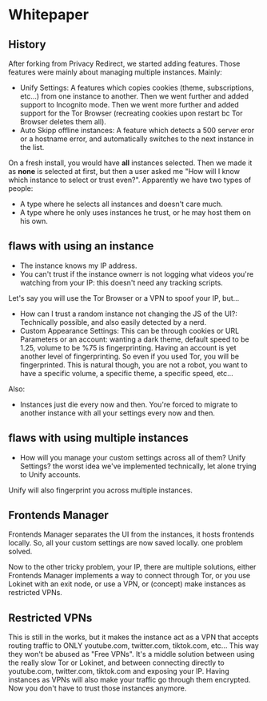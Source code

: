 # Whitepaper

## History
After forking from Privacy Redirect, we started adding features. Those features were mainly about managing multiple instances. Mainly:
- Unify Settings: A features which copies cookies (theme, subscriptions, etc...) from one instance to another. Then we went further and added support to Incognito mode. Then we went more further and added support for the Tor Browser (recreating cookies upon restart bc Tor Browser deletes them all).
- Auto Skipp offline instances: A feature which detects a 500 server eror or a hostname error, and automatically switches to the next instance in the list.

On a fresh install, you would have **all** instances selected. Then we made it as **none** is selected at first, but then a user asked me "How will I know which instance to select or trust even?". Apparently we have two types of people:
- A type where he selects all instances and doesn't care much.
- A type where he only uses instances he trust, or he may host them on his own.

## flaws with using an instance
- The instance knows my IP address.
- You can't trust if the instance ownerr is not logging what videos you're watching from your IP: this doesn't need any tracking scripts.

Let's say you will use the Tor Browser or a VPN to spoof your IP, but...
- How can I trust a random instance not changing the JS of the UI?: Technically possible, and also easily detected by a nerd.
- Custom Appearance Settings: This can be through cookies or URL Parameters or an account: wanting a dark theme, default speed to be 1.25, volume to be %75 is fingerprinting. Having an account is yet another level of fingerprinting. So even if you used Tor, you will be fingerprinted. This is natural though, you are not a robot, you want to have a specific volume, a specific theme, a specific speed, etc...

Also:
- Instances just die every now and then. You're forced to migrate to another instance with all your settings every now and then.

## flaws with using multiple instances
- How will you manage your custom settings across all of them? Unify Settings? the worst idea we've implemented technically, let alone trying to Unify accounts.

Unify will also fingerprint you across multiple instances.

## Frontends Manager
Frontends Manager separates the UI from the instances, it hosts frontends locally. So, all your custom settings are now saved locally. one problem solved.

Now to the other tricky problem, your IP, there are multiple solutions, either Frontends Manager implements a way to connect through Tor, or you use Lokinet with an exit node, or use a VPN, or (concept) make instances as restricted VPNs.

## Restricted VPNs
This is still in the works, but it makes the instance act as a VPN that accepts routing traffic to ONLY youtube.com, twitter.com, tiktok.com, etc... This way they won't be abused as "Free VPNs". It's a middle solution between using the really slow Tor or Lokinet, and between connecting directly to youtube.com, twitter.com, tiktok.com and exposing your IP. Having instances as VPNs will also make your traffic go through them encrypted. Now you don't have to trust those instances anymore.